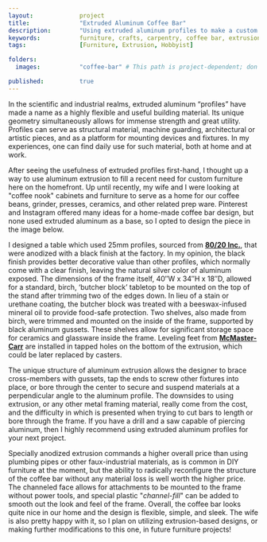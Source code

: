 ```yaml
---
layout:             project
title:              "Extruded Aluminum Coffee Bar"
description:        "Using extruded aluminum profiles to make a custom piece of furniture for the home."
keywords:           furniture, crafts, carpentry, coffee bar, extrusion, hobby, coffee, aluminum, ideas
tags:               [Furniture, Extrusion, Hobbyist]

folders:
  images:           "coffee-bar" # This path is project-dependent; don't forget to change it!

published:          true
---
```


In the scientific and industrial realms, extruded aluminum “profiles” have made a name as a highly flexible and useful building material. Its unique geometry simultaneously allows for immense strength and great utility. Profiles can serve as structural material, machine guarding, architectural or artistic pieces, and as a platform for mounting devices and fixtures. In my experiences, one can find daily use for such material, both at home and at work.

After seeing the usefulness of extruded profiles first-hand, I thought up a way to use aluminum extrusion to fill a recent need for custom furniture here on the homefront. Up until recently, my wife and I were looking at "coffee nook" cabinets and furniture to serve as a home for our coffee beans, grinder, presses, ceramics, and other related prep ware. Pinterest and Instagram offered many ideas for a home-made coffee bar design, but none used extruded aluminum as a base, so I opted to design the piece in the image below.

I designed a table which used 25mm profiles, sourced from **[80/20 Inc.](https://8020.net/)**, that were anodized with a black finish at the factory. In my opinion, the black finish provides better decorative value than other profiles, which normally come with a clear finish, leaving the natural silver color of aluminum exposed. The dimensions of the frame itself, 40″W x 34″H x 18″D, allowed for a standard, birch, ‘butcher block’ tabletop to be mounted on the top of the stand after trimming two of the edges down. In lieu of a stain or urethane coating, the butcher block was treated with a beeswax-infused mineral oil to provide food-safe protection. Two shelves, also made from birch, were trimmed and mounted on the inside of the frame, supported by black aluminum gussets. These shelves allow for significant storage space for ceramics and glassware inside the frame. Leveling feet from **[McMaster-Carr](https://www.mcmaster.com/)** are installed in tapped holes on the bottom of the extrusion, which could be later replaced by casters.

The unique structure of aluminum extrusion allows the designer to brace cross-members with gussets, tap the ends to screw other fixtures into place, or bore through the center to secure and suspend materials at a perpendicular angle to the aluminum profile. The downsides to using extrusion, or any other metal framing material, really come from the cost, and the difficulty in which is presented when trying to cut bars to length or bore through the frame. If you have a drill and a saw capable of piercing aluminum, then I highly recommend using extruded aluminum profiles for your next project.

Specially anodized extrusion commands a higher overall price than using plumbing pipes or other faux-industrial materials, as is common in DIY furniture at the moment, but the ability to radically reconfigure the structure of the coffee bar without any material loss is well worth the higher price. The channeled face allows for attachments to be mounted to the frame without power tools, and special plastic "*channel-fill*" can be added to smooth out the look and feel of the frame.  Overall, the coffee bar looks quite nice in our home and the design is flexible, simple, and sleek. The wife is also pretty happy with it, so I plan on utilizing extrusion-based designs, or making further modifications to this one, in future furniture projects!